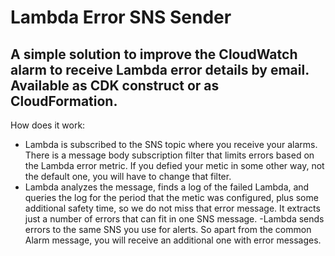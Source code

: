 # Lambda Error SNS Sender

## A simple solution to improve the CloudWatch alarm to receive Lambda error details by email. Available as CDK construct or as CloudFormation.

How does it work:

* Lambda is subscribed to the SNS topic where you receive your alarms. There is a message body subscription filter that limits errors based on the Lambda error metric. If you defied your metic in some other way, not the default one, you will have to change that filter.
* Lambda analyzes the message, finds a log of the failed Lambda, and queries the log for the period that the metic was configured, plus some additional safety time, so we do not miss that error message. It extracts just a number of errors that can fit in one SNS message.
  -Lambda sends errors to the same SNS you use for alerts. So apart from the common Alarm message, you will receive an additional one with error messages.
